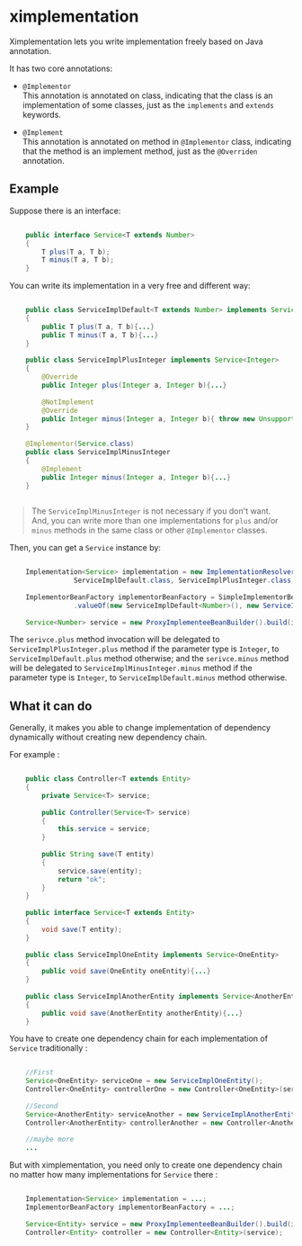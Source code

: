 # ximplementation
Ximplementation lets you write implementation freely based on Java annotation.

It has two core annotations:

* `@Implementor`  
This annotation is annotated on class, indicating that the class is an implementation of some classes, just as the `implements` and `extends` keywords.

* `@Implement`  
This annotation is annotated on method in `@Implementor` class, indicating that the method is an implement method, just as the `@Overriden` annotation.


## Example
Suppose there is an interface:

```java

	public interface Service<T extends Number>
	{
		T plus(T a, T b);
		T minus(T a, T b);
	}
```

You can write its implementation in a very free and different way:

```java

	public class ServiceImplDefault<T extends Number> implements Service<T>
	{
		public T plus(T a, T b){...}
		public T minus(T a, T b){...}
	}
	
	public class ServiceImplPlusInteger implements Service<Integer>
	{
		@Override
		public Integer plus(Integer a, Integer b){...}
		
		@NotImplement
		@Override
		public Integer minus(Integer a, Integer b){ throw new UnsupportedOperationException(); }
	}
	
	@Implementor(Service.class)
	public class ServiceImplMinusInteger
	{
		@Implement
		public Integer minus(Integer a, Integer b){...}
	}
	
```

> The `ServiceImplMinusInteger` is not necessary if you don't want.  
> And, you can write more than one implementations for `plus` and/or `minus` methods in the same class or other `@Implementor` classes.

Then, you can get a `Service` instance by:

```java

	Implementation<Service> implementation = new ImplementationResolver().resolve(Service.class,
			 	ServiceImplDefault.class, ServiceImplPlusInteger.class, ServiceImplMinusInteger.class);
	
	ImplementorBeanFactory implementorBeanFactory = SimpleImplementorBeanFactory
				.valueOf(new ServiceImplDefault<Number>(), new ServiceImplPlusInteger(), new ServiceImplMinusInteger());
	
	Service<Number> service = new ProxyImplementeeBeanBuilder().build(implementation, implementorBeanFactory);
```

The `serivce.plus` method invocation will be delegated to `ServiceImplPlusInteger.plus` method if the parameter type is `Integer`, to `ServiceImplDefault.plus` method otherwise; and the `serivce.minus` method will be delegated to `ServiceImplMinusInteger.minus` method if the parameter type is `Integer`, to `ServiceImplDefault.minus` method otherwise.

## What it can do
Generally, it makes you able to change implementation of dependency dynamically without creating new dependency chain.

For example :

```java

	public class Controller<T extends Entity>
	{
		private Service<T> service;
		
		public Controller(Service<T> service)
		{
			this.service = service;
		}
		
		public String save(T entity)
		{
			service.save(entity);
			return "ok";
		}
	}
	
	public interface Service<T extends Entity>
	{
		void save(T entity);
	}
	
	public class ServiceImplOneEntity implements Service<OneEntity>
	{
		public void save(OneEntity oneEntity){...}
	}
	
	public class ServiceImplAnotherEntity implements Service<AnotherEntity>
	{
		public void save(AnotherEntity anotherEntity){...}
	}
```

You have to create one dependency chain for each implementation of `Service` traditionally :

```java

	//First
	Service<OneEntity> serviceOne = new ServiceImplOneEntity();
	Controller<OneEntity> controllerOne = new Controller<OneEntity>(serviceOne);
	
	//Second
	Service<AnotherEntity> serviceAnother = new ServiceImplAnotherEntity();
	Controller<AnotherEntity> controllerAnother = new Controller<AnotherEntity>(serviceAnother);
	
	//maybe more
	...
```

But with ximplementation, you need only to create one dependency chain no matter how many implementations for `Service` there :

```java

	Implementation<Service> implementation = ...;
	ImplementorBeanFactory implementorBeanFactory = ...;
	
	Service<Entity> service = new ProxyImplementeeBeanBuilder().build(implementation, implementorBeanFactory);
	Controller<Entity> controller = new Controller<Entity>(service);
```
